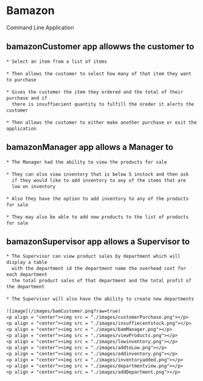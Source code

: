 # Bamazon
Command Line Application
## bamazonCustomer app allowws the customer to
    * Select an item from a list of items

    * Then allows the customer to select how many of that item they want to purchase

    * Gives the customer the item they ordered and the total of their purchase and if 
      there is insuffiecient quantity to fulfill the oreder it alerts the customer

    * Then allows the customer to either make another purchase or exit the application

## bamazonManager app allows a Manager to 

    * The Manager had the ability to view the products for sale

    * They can also view inventory that is below 5 instock and then ask 
      if they would like to add inventory to any of the items that are 
      low on inventory

    * Also they have the option to add inventory to any of the products for sale

    * They may also be able to add new products to the list of products for sale

## bamazonSupervisor app allows a Supervisor to

    * The Supervisor can view product sales by department which will display a table 
      with the department id the department name the overhead cost for each department 
      the total product sales of that department and the total profit of the department

    * The Supervisor will also have the ability to create new departments

    ![image](/images/bamCustomer.png?raw=true)
    <p align = "center"><img src = "./images/customerPurchase.png"></p>
    <p align = "center"><img src = "./images/insuffiecentstock.png"></p>
    <p align = "center"><img src = "./images/bamManager.png"></p>
    <p align = "center"><img src = "./images/viewProducts.png"></p>
    <p align = "center"><img src = "./images/lowinventory.png"></p>
    <p align = "center"><img src = "./images/addtoLow.png"></p>
    <p align = "center"><img src = "./images/addinventory.png"></p>
    <p align = "center"><img src = "./images/inventoryadded.png"></p>
    <p align = "center"><img src = "./images/departmentview.png"></p>
    <p align = "center"><img src = "./images/addDepartment.png"></p>